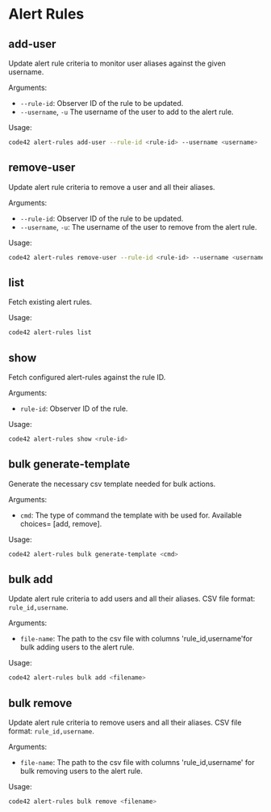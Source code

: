 # Alert Rules

## add-user

Update alert rule criteria to monitor user aliases against the given username.

Arguments:
* `--rule-id`: Observer ID of the rule to be updated.
* `--username`, `-u` The username of the user to add to the alert rule.

Usage:
```bash
code42 alert-rules add-user --rule-id <rule-id> --username <username>
```

##  remove-user

Update alert rule criteria to remove a user and all their aliases.

Arguments:
* `--rule-id`: Observer ID of the rule to be updated.
* `--username`, `-u`: The username of the user to remove from the alert rule.

Usage:
```bash
code42 alert-rules remove-user --rule-id <rule-id> --username <username>
```

## list

Fetch existing alert rules.

Usage:
```bash
code42 alert-rules list
```

## show

Fetch configured alert-rules against the rule ID.

Arguments:
* `rule-id`: Observer ID of the rule.

Usage:
```bash
code42 alert-rules show <rule-id>
```

## bulk generate-template

Generate the necessary csv template needed for bulk actions.

Arguments:
* `cmd`: The type of command the template with be used for. Available choices= [add, remove].

Usage:
```bash
code42 alert-rules bulk generate-template <cmd>
```

## bulk add

Update alert rule criteria to add users and all their aliases. CSV file format: `rule_id,username`.

Arguments:
* `file-name`: The path to the csv file with columns 'rule_id,username'for bulk adding users to the alert rule.

Usage:
```bash
code42 alert-rules bulk add <filename>
```

## bulk remove

Update alert rule criteria to remove users and all their aliases. CSV file format: `rule_id,username`.

Arguments:
* `file-name`: The path to the csv file with columns 'rule_id,username' for bulk removing users to the alert rule.

Usage:
```bash
code42 alert-rules bulk remove <filename>
```
